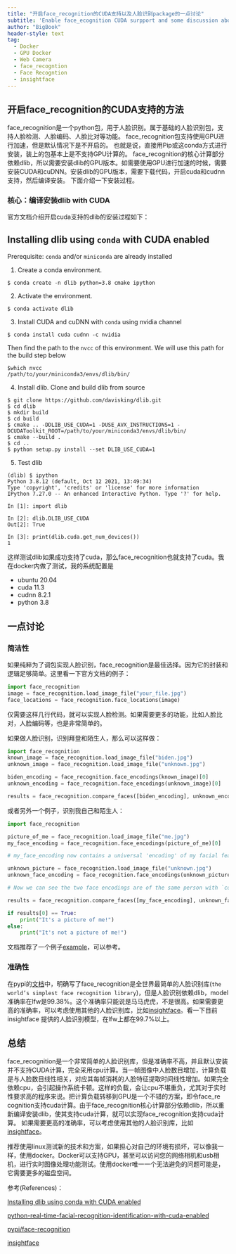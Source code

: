 ```yaml
---
title: "开启face_recognition的CUDA支持以及人脸识别package的一点讨论"
subtitle: 'Enable face_ecognition CUDA surpport and some discussion about face recognition packages'
author: "BigBook"
header-style: text
tag:
  - Docker
  - GPU Docker
  - Web Camera
  - face_recogntion
  - Face Recogntion
  - insightface
---
```


## 开启face_recognition的CUDA支持的方法

face_recognition是一个python包，用于人脸识别。属于基础的人脸识别包，支持人脸检测、人脸编码、人脸比对等功能。
face_recognition包支持使用GPU进行加速，但是默认情况下是不开启的。
也就是说，直接用Pip或这conda方式进行安装，装上的包基本上是不支持GPU计算的。
face_recognition的核心计算部分依赖dlib，所以需要安装dlib的GPU版本。如需要使用GPU进行加速的时候，需要安装CUDA和cuDNN。安装dlib的GPU版本，需要下载代码，开启cuda和cudnn支持，然后编译安装。
下面介绍一下安装过程。

### 核心：编译安装dlib with CUDA

官方文档介绍开启cuda支持的dlib的安装过程如下：

## Installing dlib using `conda` with CUDA enabled

Prerequisite: `conda` and/or `miniconda` are already installed

1. Create a conda environment.

```console
$ conda create -n dlib python=3.8 cmake ipython
```

2. Activate the environment.

```console
$ conda activate dlib
```

3. Install CUDA and cuDNN with `conda` using nvidia channel

```console
$ conda install cuda cudnn -c nvidia
```

Then find the path to the `nvcc` of this environment. We will use this path for the build step below

```console
$which nvcc
/path/to/your/miniconda3/envs/dlib/bin/
```

4. Install dlib.
Clone and build dlib from source

```console
$ git clone https://github.com/davisking/dlib.git
$ cd dlib
$ mkdir build
$ cd build
$ cmake .. -DDLIB_USE_CUDA=1 -DUSE_AVX_INSTRUCTIONS=1 -DCUDAToolkit_ROOT=/path/to/your/miniconda3/envs/dlib/bin/
$ cmake --build .
$ cd ..
$ python setup.py install --set DLIB_USE_CUDA=1
```

5. Test dlib

```console
(dlib) $ ipython
Python 3.8.12 (default, Oct 12 2021, 13:49:34)
Type 'copyright', 'credits' or 'license' for more information
IPython 7.27.0 -- An enhanced Interactive Python. Type '?' for help.

In [1]: import dlib

In [2]: dlib.DLIB_USE_CUDA
Out[2]: True

In [3]: print(dlib.cuda.get_num_devices())
1
```

这样测试dlib如果成功支持了cuda，那么face_recognition也就支持了cuda。我在docker内做了测试，我的系统配置是
- ubuntu 20.04
- cuda 11.3
- cudnn 8.2.1
- python 3.8
  
## 一点讨论

### 简洁性

如果纯粹为了调包实现人脸识别，face_recognition是最佳选择。因为它的封装和逻辑足够简单。这里看一下官方文档的例子：

```python
import face_recognition
image = face_recognition.load_image_file("your_file.jpg")
face_locations = face_recognition.face_locations(image)
```

仅需要这样几行代码，就可以实现人脸检测。如果需要更多的功能，比如人脸比对，人脸编码等，也是非常简单的。

如果做人脸识别，识别拜登和陌生人，那么可以这样做：

```python
import face_recognition
known_image = face_recognition.load_image_file("biden.jpg")
unknown_image = face_recognition.load_image_file("unknown.jpg")

biden_encoding = face_recognition.face_encodings(known_image)[0]
unknown_encoding = face_recognition.face_encodings(unknown_image)[0]

results = face_recognition.compare_faces([biden_encoding], unknown_encoding)
```

或者另外一个例子，识别我自己和陌生人：

```python
import face_recognition

picture_of_me = face_recognition.load_image_file("me.jpg")
my_face_encoding = face_recognition.face_encodings(picture_of_me)[0]

# my_face_encoding now contains a universal 'encoding' of my facial features that can be compared to any other picture of a face!

unknown_picture = face_recognition.load_image_file("unknown.jpg")
unknown_face_encoding = face_recognition.face_encodings(unknown_picture)[0]

# Now we can see the two face encodings are of the same person with `compare_faces`!

results = face_recognition.compare_faces([my_face_encoding], unknown_face_encoding)

if results[0] == True:
    print("It's a picture of me!")
else:
    print("It's not a picture of me!")

```

文档推荐了一个例子[example](https://github.com/ageitgey/face_recognition/blob/master/examples/recognize_faces_in_pictures.py)，可以参考。


### 准确性

在pypi的[文档](https://pypi.org/project/face-recognition/)中，明确写了face_recognition是全世界最简单的人脸识别库(`the world’s simplest face recognition library`)，但是人脸识别依赖dlib，model准确率在lfw是99.38%。这个准确率只能说是马马虎虎，不是很高。如果需要更高的准确率，可以考虑使用其他的人脸识别库，比如[insightface](https://pypi.org/project/insightface/)。看一下目前insightface 提供的人脸识别模型，在lfw上都在99.7%以上。


## 总结

face_recognition是一个非常简单的人脸识别库，但是准确率不高，并且默认安装并不支持CUDA计算，完全采用cpu计算。当一帧图像中人脸数目增加，计算负载是与人脸数目线性相关，对应其每帧消耗的人脸特征提取时间线性增加。如果完全依赖cpu，会引起操作系统卡顿。这样的负载，会让cpu不堪重负，尤其对于实时性要求高的程序来说。把计算负载转移到GPU是一个不错的方案，即令face_re cognition支持cuda计算。由于face_recognition核心计算部分依赖dlib，所以重新编译安装dlib，使其支持cuda计算，就可以实现face_recognition支持cuda计算。
如果需要更高的准确率，可以考虑使用其他的人脸识别库，比如[insightface](https://pypi.org/project/insightface/)。

推荐使用linux测试新的技术和方案，如果担心对自己的环境有损坏，可以像我一样，使用docker。Docker可以支持GPU，甚至可以访问您的网络相机和usb相机，进行实时图像处理功能测试。使用docker唯一一个无法避免的问题可能是，它需要更多的磁盘空间。

参考(References)：

[Installing dlib using conda with CUDA enabled](https://gist.github.com/nguyenhoan1988/ed92d58054b985a1b45a521fcf8fa781)

[python-real-time-facial-recognition-identification-with-cuda-enabled](https://wsthub.medium.com/python-real-time-facial-recognition-identification-with-cuda-enabled-4819844ffc80)

[pypi/face-recognition](https://pypi.org/project/face-recognition/)

[insightface](https://pypi.org/project/insightface/)